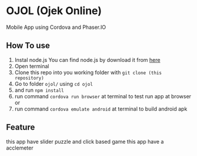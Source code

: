# OJOL (Ojek Online)
Mobile App using Cordova and Phaser.IO

## How To use
1. Instal node.js 
	You can find node.js by download it from [here](https://nodejs.org/en/)
2. Open terminal	
3. Clone this repo into you working folder with `git clone (this repository)`
4. Go to folder `ojol/` using `cd ojol`
5. and run `npm install`
6. run command `cordova run browser` at terminal to test run app at browser or
7. run command `cordova emulate android` at terminal to build android apk

## Feature
this app have slider puzzle and click based game
this app have a acclemeter
